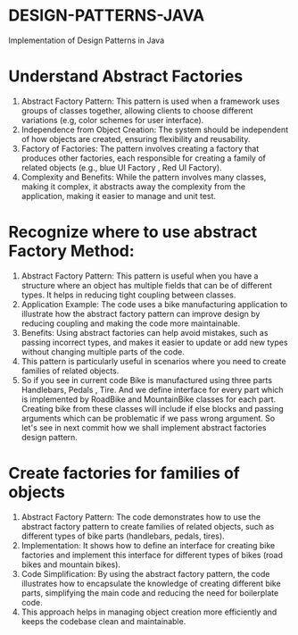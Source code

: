 # DESIGN-PATTERNS-JAVA
Implementation of Design Patterns in Java

# Understand Abstract Factories
1. Abstract Factory Pattern: This pattern is used when a framework uses groups of classes
together, allowing clients to choose different variations (e.g, color schemes for user
interface).
2. Independence from Object Creation: The system should be independent of how objects are 
created, ensuring flexibility and reusability.
3. Factory of Factories: The pattern involves creating a factory that produces other 
factories, each responsible for creating a family of related objects (e.g., blue UI Factory
, Red UI Factory).
4. Complexity and Benefits: While the pattern involves many classes, making it complex, it
abstracts away the complexity from the application, making it easier to manage and unit test.

# Recognize where to use abstract Factory Method:
1. Abstract Factory Pattern: This pattern is useful when you have a structure where an
object has multiple fields that can be of different types. It helps in reducing tight 
coupling between classes.
2. Application Example: The code uses a bike manufacturing application to illustrate how
the abstract factory pattern can improve design by reducing coupling and making the 
code more maintainable.
3. Benefits: Using abstract factories can help avoid mistakes, such as passing incorrect
types, and makes it easier to update or add new types without changing multiple parts of
the code.
4. This pattern is particularly useful in scenarios where you need to create families of
related objects.
5. So if you see in current code Bike is manufactured using three parts Handlebars, Pedals
, Tire. And we define interface for every part which is implemented by RoadBike and
MountainBike classes for each part. Creating bike from these classes will include if else
blocks and passing arguments which can be problematic if we pass wrong argument.
So let's see in next commit how we shall implement abstract factories design pattern.

# Create factories for families of objects
1. Abstract Factory Pattern: The code demonstrates how to use the abstract factory pattern
to create families of related objects, such as different types of bike parts (handlebars,
pedals, tires).
2. Implementation: It shows how to define an interface for creating bike factories and 
implement this interface for different types of bikes (road bikes and mountain bikes).
3. Code Simplification: By using the abstract factory pattern, the code illustrates how
to encapsulate the knowledge of creating different bike parts, simplifying the main code
and reducing the need for boilerplate code.
4. This approach helps in managing object creation more efficiently and keeps the codebase
clean and maintainable.